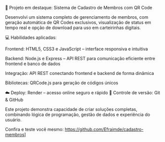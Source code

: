 🚀 Projeto em destaque: Sistema de Cadastro de Membros com QR Code

Desenvolvi um sistema completo de gerenciamento de membros, com geração automática de QR Codes exclusivos, visualização de status em tempo real e opção de download para uso em carteirinhas digitais.

💻 Habilidades aplicadas:

Frontend: HTML5, CSS3 e JavaScript – interface responsiva e intuitiva

Backend: Node.js e Express – API REST para comunicação eficiente entre frontend e banco de dados

Integração: API REST conectando frontend e backend de forma dinâmica

Bibliotecas: QRCode.js para geração de códigos únicos

☁️ Deploy: Render – acesso online seguro e rápido
📂 Controle de versão: Git & GitHub

Este projeto demonstra capacidade de criar soluções completas, combinando lógica de programação, gestão de dados e experiência do usuário.

Confira e teste você mesmo: https://github.com/Efraimde/cadastro-membros]
